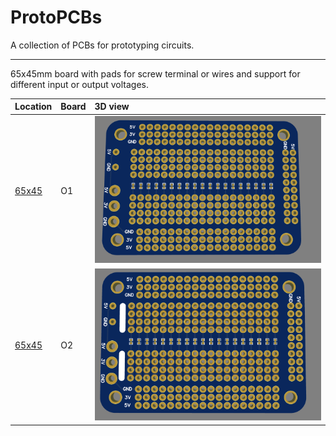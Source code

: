 # ProtoPCBs
 A collection of PCBs for prototyping circuits.
 
___

65x45mm board with pads for screw terminal or wires and support for different input or output voltages.

| Location | Board | 3D view |
|:--|:--|:--|
| [65x45](https://github.com/Mathiaszmrga/ProtoPCBs/tree/main/65x45)| O1 |  ![64x45 O1](65x45/O1/Photos/65X45_O1_3D.PNG)|
| [65x45](https://github.com/Mathiaszmrga/ProtoPCBs/tree/main/65x45)| O2 |  ![64x45 O2](65x45/O2/Photos/65X45_O2_3D.PNG)|
